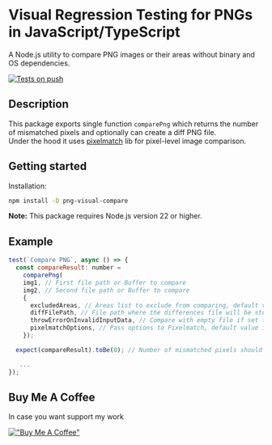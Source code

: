# Visual Regression Testing for PNGs in JavaScript/TypeScript

A Node.js utility to compare PNG images or their areas without binary and OS dependencies.

[![Tests on push](https://github.com/dichovsky/png-visual-compare/actions/workflows/test.yml/badge.svg?branch=main)](https://github.com/dichovsky/png-visual-compare/actions/workflows/test.yml)

## Description

This package exports single function `comparePng` which returns the number of mismatched pixels and optionally can create a diff PNG file.  
Under the hood it uses [pixelmatch](https://github.com/mapbox/pixelmatch/blob/master/README.md) lib for pixel-level image comparison.

## Getting started

Installation:

```sh
npm install -D png-visual-compare
```

**Note:** This package requires Node.js version 22 or higher.

## Example

```javascript
test(`Compare PNG`, async () => {
  const compareResult: number =
    comparePng(
    img1, // First file path or Buffer to compare
    img2, // Second file path or Buffer to compare
    {
      excludedAreas, // Areas list to exclude from comparing, default value is [].
      diffFilePath, // File path where the differences file will be stored, default value is undefined.
      throwErrorOnInvalidInputData, // Compare with empty file if set to false, default value is undefined. Will throw an exception if both files are invalid.
      pixelmatchOptions, // Pass options to Pixelmatch, default value is undefined.
    });

  expect(compareResult).toBe(0); // Number of mismatched pixels should be 0.

   ...
});
```

## Buy Me A Coffee

In case you want support my work

[!["Buy Me A Coffee"](https://www.buymeacoffee.com/assets/img/custom_images/orange_img.png)](https://buymeacoffee.com/dichovsky)

